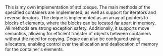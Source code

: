 This is my own implementation of std::deque. 
The main methods of the specified containers are implemented, as well as support for iterators and reverse iterators.
The deque is implemented as an array of pointers to blocks of elements, where the blocks can be located far apart in 
memory.
All methods are strong exception safety. Additionally, it supports move semantics, allowing for efficient transfer of 
objects between containers without the need for copying. Deque can also be configured using allocators, enabling 
control over the allocation and deallocation of memory for the container's elements.
